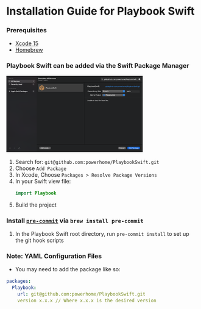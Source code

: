 
# Installation Guide for Playbook Swift

### Prerequisites

- [Xcode 15](https://developer.apple.com/xcode/)
- [Homebrew](https://brew.sh/)

### Playbook Swift can be added via the Swift Package Manager

<!--![Package Manager Popup](pkgmgr-pop.png)-->
<img src="pkgmgr-pop.png" height=200px />

1. Search for: `git@github.com:powerhome/PlaybookSwift.git`
1. Choose `Add Package`
2. In Xcode, Choose `Packages > Resolve Package Versions`
   <!-- ![Alt text](xcode-resolve-deps.png)-->
3. In your Swift view file:
    ```swift
    import Playbook
    ```
5. Build the project

### Install [`pre-commit`](https://pre-commit.com/#install) via `brew install pre-commit`
  1. In the Playbook Swift root directory, run `pre-commit install` to set up the git hook scripts

### Note: YAML Configuration Files

- You may need to add the package like so:

```yaml
packages:
  Playbook:
    url: git@github.com:powerhome/PlaybookSwift.git
    version x.x.x // Where x.x.x is the desired version
```
